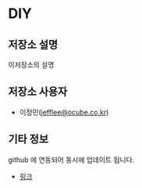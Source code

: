 # DIY



## 저장소 설명 

 이저장소의 설명 

## 저장소 사용자 

-  이정민(jefflee@ocube.co.kr)

## 기타 정보 
github 에 연동되어 동시에 업데이트 됩니다.
- [링크](https://github.com/jefflee2022/DIY2)


